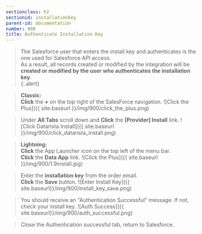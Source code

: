 ```yaml
---
sectionclass: h2
sectionid: installationkey
parent-id: documentation
number: 900
title: Authenticate Installation Key
---
```

>The Salesforce user that enters the install key and authenticates is the one used for Salesforce API access.  
As a result, all records created or modified by the integration will be **created or modified by the user who authenticates the installation key**.   
{:.alert}

>**Classic:**  
**Click** the **+** on the top right of the SalesForce navigation.
![Click the Plus]({{ site.baseurl }}/img/900/click_the_plus.png)  

>Under **All Tabs** scroll down and **Click** the **[Provider] Install** link.
![Click Datarista Install]({{ site.baseurl }}/img/900/click_datarista_install.png)

>**Lightning:**  
**Click** the App Launcher icon on the top left of the menu bar.  
**Click** the **Data App** link.
![Click the Plus]({{ site.baseurl }}/img/900/1.9install.jpg)  

>Enter the **installation key** from the order email.  
**Click** the **Save** button.
![Enter Install Key]({{ site.baseurl}}/img/900/install_key_save.png)

>You should receive an "Authentication Successful" message. If not, check your install key.
![Auth Success]({{ site.baseurl}}/img/900/auth_successful.png)

>Close the Authentication successful tab, return to Salesforce.
